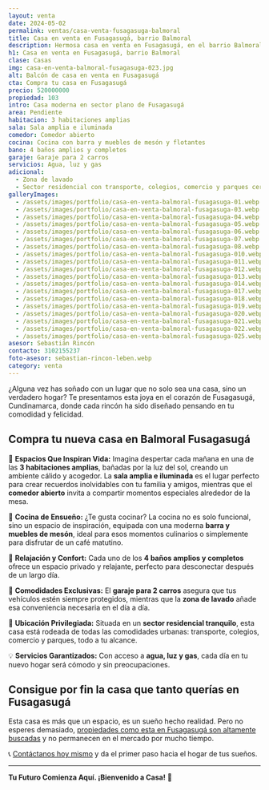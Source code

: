 ```yaml
---
layout: venta
date: 2024-05-02
permalink: ventas/casa-venta-fusagasuga-balmoral
title: Casa en venta en Fusagasugá, barrio Balmoral
description: Hermosa casa en venta en Fusagasugá, en el barrio Balmoral. Contacta con LEBEN Inmobiliaria y aprovecha esta ganga. ¡Escríbenos!
h1: Casa en venta en Fusagasugá, barrio Balmoral
clase: Casas
img: casa-en-venta-balmoral-fusagasuga-023.jpg
alt: Balcón de casa en venta en Fusagasugá
cta: Compra tu casa en Fusagasugá
precio: 520000000
propiedad: 103
intro: Casa moderna en sector plano de Fusagasugá
area: Pendiente
habitacion: 3 habitaciones amplias
sala: Sala amplia e iluminada
comedor: Comedor abierto
cocina: Cocina con barra y muebles de mesón y flotantes
bano: 4 baños amplios y completos
garaje: Garaje para 2 carros
servicios: Agua, luz y gas
adicional:
  - Zona de lavado
  - Sector residencial con transporte, colegios, comercio y parques cerca
galleryImages:
  - /assets/images/portfolio/casa-en-venta-balmoral-fusagasuga-01.webp
  - /assets/images/portfolio/casa-en-venta-balmoral-fusagasuga-03.webp
  - /assets/images/portfolio/casa-en-venta-balmoral-fusagasuga-04.webp
  - /assets/images/portfolio/casa-en-venta-balmoral-fusagasuga-05.webp
  - /assets/images/portfolio/casa-en-venta-balmoral-fusagasuga-06.webp
  - /assets/images/portfolio/casa-en-venta-balmoral-fusagasuga-07.webp
  - /assets/images/portfolio/casa-en-venta-balmoral-fusagasuga-08.webp
  - /assets/images/portfolio/casa-en-venta-balmoral-fusagasuga-010.webp
  - /assets/images/portfolio/casa-en-venta-balmoral-fusagasuga-011.webp
  - /assets/images/portfolio/casa-en-venta-balmoral-fusagasuga-012.webp
  - /assets/images/portfolio/casa-en-venta-balmoral-fusagasuga-013.webp
  - /assets/images/portfolio/casa-en-venta-balmoral-fusagasuga-014.webp
  - /assets/images/portfolio/casa-en-venta-balmoral-fusagasuga-017.webp
  - /assets/images/portfolio/casa-en-venta-balmoral-fusagasuga-018.webp
  - /assets/images/portfolio/casa-en-venta-balmoral-fusagasuga-019.webp
  - /assets/images/portfolio/casa-en-venta-balmoral-fusagasuga-020.webp
  - /assets/images/portfolio/casa-en-venta-balmoral-fusagasuga-021.webp
  - /assets/images/portfolio/casa-en-venta-balmoral-fusagasuga-022.webp
  - /assets/images/portfolio/casa-en-venta-balmoral-fusagasuga-025.webp
asesor: Sebastián Rincón
contacto: 3102155237
foto-asesor: sebastian-rincon-leben.webp
category: venta
---
```

¿Alguna vez has soñado con un lugar que no solo sea una casa, sino un verdadero hogar? Te presentamos esta joya en el corazón de Fusagasugá, Cundinamarca, donde cada rincón ha sido diseñado pensando en tu comodidad y felicidad.

## Compra tu nueva casa en Balmoral Fusagasugá

🏡 **Espacios Que Inspiran Vida:** Imagina despertar cada mañana en una de las **3 habitaciones amplias**, bañadas por la luz del sol, creando un ambiente cálido y acogedor. La **sala amplia e iluminada** es el lugar perfecto para crear recuerdos inolvidables con tu familia y amigos, mientras que el **comedor abierto** invita a compartir momentos especiales alrededor de la mesa.

🍳 **Cocina de Ensueño:** ¿Te gusta cocinar? La cocina no es solo funcional, sino un espacio de inspiración, equipada con una moderna **barra y muebles de mesón**, ideal para esos momentos culinarios o simplemente para disfrutar de un café matutino.

🛁 **Relajación y Confort:** Cada uno de los **4 baños amplios y completos** ofrece un espacio privado y relajante, perfecto para desconectar después de un largo día.

🚗 **Comodidades Exclusivas:** El **garaje para 2 carros** asegura que tus vehículos estén siempre protegidos, mientras que la **zona de lavado** añade esa conveniencia necesaria en el día a día.

🌳 **Ubicación Privilegiada:** Situada en un **sector residencial tranquilo**, esta casa está rodeada de todas las comodidades urbanas: transporte, colegios, comercio y parques, todo a tu alcance.

💡 **Servicios Garantizados:** Con acceso a **agua, luz y gas**, cada día en tu nuevo hogar será cómodo y sin preocupaciones.

## Consigue por fin la casa que tanto querías en Fusagasugá

Esta casa es más que un espacio, es un sueño hecho realidad. Pero no esperes demasiado, [propiedades como esta en Fusagasugá son altamente buscadas]({{site.baseurl}}) y no permanecen en el mercado por mucho tiempo.

📞 [Contáctanos hoy mismo](#asesor) y da el primer paso hacia el hogar de tus sueños.

---

**Tu Futuro Comienza Aquí. ¡Bienvenido a Casa!** 🌈
